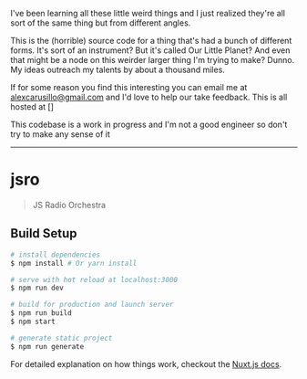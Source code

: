 I've been learning all these little weird things and I just realized they're all sort of the same thing but from different angles. 

This is the (horrible) source code for a thing that's had a bunch of different forms. It's sort of an instrument? But it's called Our Little Planet? And even that might be a node on this weirder larger thing I'm trying to make? Dunno. My ideas outreach my talents by about a thousand miles.

If for some reason you find this interesting you can email me at alexcarusillo@gmail.com and I'd love to help our take feedback. This is all hosted at []


This codebase is a work in progress and I'm not a good engineer so don't try to make any sense of it


-------------


# jsro

> JS Radio Orchestra

## Build Setup

``` bash
# install dependencies
$ npm install # Or yarn install

# serve with hot reload at localhost:3000
$ npm run dev

# build for production and launch server
$ npm run build
$ npm start

# generate static project
$ npm run generate
```

For detailed explanation on how things work, checkout the [Nuxt.js docs](https://github.com/nuxt/nuxt.js).
